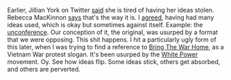 Earlier, Jillian York on Twitter <a href="https://twitter.com/jilliancyork/status/1286554054731141120">said</a> she is tired of having her ideas stolen. Rebecca MacKinnon <a href="https://twitter.com/rmack/status/1286593320924348419">says</a> that's the way it is. I <a href="https://twitter.com/davewiner/status/1286607323687981058">agreed</a>, having had many ideas used, which is okay but sometimes against itself. Example: the <a href="https://duckduckgo.com/?q=site%3Ascripting.com+unconference&t=hk&ia=web">unconference</a>. Our conception of it, the original, was usurped by a format that we were opposing. This shit happens. I hit a particularly ugly form of this later, when I was trying to find a reference to <a href="https://duckduckgo.com/?q=%22Bring+The+War+Home%22&t=hk&ia=shopping">Bring The War Home</a>, as a Vietnam War protest slogan. It's been usurped by the <a href="https://www.amazon.com/Bring-War-Home-Movement-Paramilitary/dp/0674286073">White Power</a> movement. Oy. See how ideas flip. Some ideas stick, others get absorbed, and others are perverted. 
